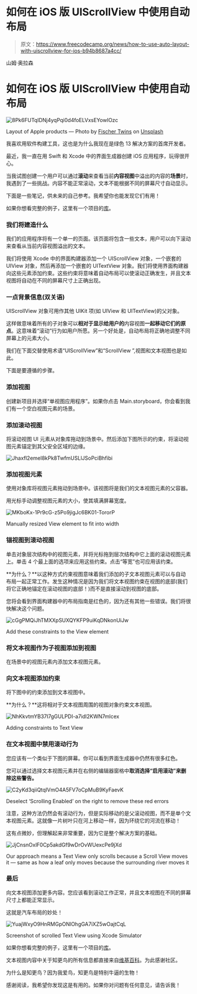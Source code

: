 # 如何在 iOS 版 UIScrollView 中使用自动布局

> 原文：<https://www.freecodecamp.org/news/how-to-use-auto-layout-with-uiscrollview-for-ios-b94b8687a4cc/>

山姆·奥拉森

# 如何在 iOS 版 UIScrollView 中使用自动布局

![8Pk6FUTqIDNj4yqPqi0d4foELVxsEYowIOzc](img/3d82c8e5860b813aeef4cbdc74c0e3fa.png)

Layout of Apple products — Photo by [Fischer Twins](https://unsplash.com/photos/9_5z24t0DFA?utm_source=unsplash&utm_medium=referral&utm_content=creditCopyText) on [Unsplash](https://unsplash.com/search/photos/apples?utm_source=unsplash&utm_medium=referral&utm_content=creditCopyText)

我喜欢用软件构建工具，这也是为什么我现在是绿色 13 解决方案的首席开发者。

最近，我一直在用 Swift 和 Xcode 中的界面生成器创建 iOS 应用程序，玩得很开心。

当我试图创建一个用户可以通过**滚动**来查看当前**内容视图**中溢出的内容的**场景**时，我遇到了一些挑战。内容不能正常滚动，文本不能根据不同的屏幕尺寸自动显示。

下面是一些笔记，供未来的自己参考。我希望你也能发现它们有用！

如果你想看完整的例子，这里有一个项目的[库](https://github.com/SamOllason/autolayout-scrollview-example)。

### 我们将建造什么

我们的应用程序将有一个单一的页面。该页面将包含一些文本，用户可以向下滚动来查看从当前内容视图溢出的文本。

我们将使用 Xcode 中的界面构建器添加一个 UIScrollView 对象，一个嵌套的 UIView 对象，然后再添加一个嵌套的 UITextView 对象。我们将使用界面构建器向这些元素添加约束。这些约束将意味着自动布局可以使滚动正确发生，并且文本视图将自动在不同的屏幕尺寸上正确出现。

### 一点背景信息(双关语)

UIScrollView 对象可用作其他 UIKit 项(如 UIView 和 UITextView)的父对象。

这样做意味着所有的子对象可以**相对于显示给用户的**内容视图**一起移动它们的原点**。这意味着“滚动”行为如用户所愿。另一个好处是，自动布局将正确地调整不同屏幕上的元素大小。

我们在下面交替使用术语“UIScrollView”和“ScrollView ”,视图和文本视图也是如此。

下面是要遵循的步骤。

### 添加视图

创建新项目并选择“单视图应用程序”。如果你点击 Main.storyboard，你会看到我们有一个空白视图元素的场景。

### 添加滚动视图

将滚动视图 UI 元素从对象库拖动到场景中。然后添加下图所示的约束，将滚动视图元素锚定到其父安全区域的边缘。

![Jhaxfl2emel8kPk8TwfmUSLlJSoPciBhfibi](img/c778ebca8d38f269b0a3e22d32ee15f9.png)

### 添加视图元素

使用对象库将视图元素拖动到场景中。该视图将是我们的文本视图元素的父容器。

用光标手动调整视图元素的大小，使其填满屏幕宽度。

![MKboKx-1Pr9cG-z5Po9jigJc6BK01-TororP](img/96cbdb57195ed5201dc75b79d329bcba.png)

Manually resized View element to fit into width

### 锚视图到滚动视图

单击对象层次结构中的视图元素，并将光标拖到层次结构中它上面的滚动视图元素上。单击 4 个最上面的选项来应用这些约束。点击“等宽”也可应用该约束。

**为什么？**以这种方式约束视图意味着我们添加的子文本视图元素可以与自动布局一起正常工作。发生这种情况是因为我们将文本视图约束在视图的底部(我们将它正确地锚定在滚动视图的底部！)而不是直接滚动到视图的底部。

您将会看到界面构建器中的布局指南是红色的，因为还有其他一些错误。我们将很快解决这个问题。

![cGgPMQiJhTMXXpSUXQYKFP9uiKqDNkonUiJw](img/67c6befa78daf99cf3a7bacf0a3ba514.png)

Add these constraints to the View element

### 将文本视图作为子视图添加到视图

在场景中的视图元素内添加文本视图元素。

### 向文本视图添加约束

将下图中的约束添加到文本视图中。

**为什么？**这将相对于文本视图周围的视图对象约束文本视图。

![NhKkvtmYB37I7gGULPDI-a7idl2KWN7mlcex](img/ee95b2e45661045e4ad1922c63e9be86.png)

Adding constraints to Text View

### 在文本视图中禁用滚动行为

您应该有一个类似于下图的屏幕。你可以看到界面生成器中仍然有很多红色。

您可以通过选择文本视图元素并在右侧的编辑器窗格中**取消选择“启用滚动”来删除这些警告。**

![C2yKd3qiiQtqIVmO4A5FV7oCpMuB9KyFaevK](img/82c1d7fefa980b3393386742ea1314d8.png)

Deselect ‘Scrolling Enabled’ on the right to remove these red errors

注意，这种方法仍然会有滚动行为，但是实际移动的是父滚动视图，而不是单个文本视图元素。这就像一片树叶只在河上移动一样，因为环绕它的河流在移动！

这有点微妙，但理解起来非常重要，因为它是整个解决方案的基础。

![JjCnsnOxlF0Cp5akdGf9wDrOvWUexcPe9jXd](img/24a6ee871ffea8ccf6fdc8086710bf42.png)

Our approach means a Text View only scrolls because a Scroll View moves it — same as how a leaf only moves because the surrounding river moves it

### 最后

向文本视图添加更多内容。您应该看到滚动工作正常，并且文本视图在不同的屏幕尺寸上都能正常显示。

这就是汽车布局的妙处！

![YuajWxyO9HnRMGpONlOhgGA7iXZ5wOajtCqL](img/133249af07578a5b297116b1693d6840.png)

Screenshot of scrolled Text View using Xcode Simulator

如果你想看完整的例子，这里有一个项目的[库](https://github.com/SamOllason/autolayout-scrollview-example)。

文本视图内容中关于知更鸟的所有信息都直接来自[维基百科](https://en.wikipedia.org/wiki/European_robin)。为此感谢社区。

为什么是知更鸟？因为我爱鸟，知更鸟是特别牛逼的生物！

感谢阅读，我希望你发现这是有用的。如果你对问题有任何意见，请告诉我！